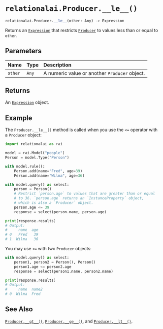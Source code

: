 # `relationalai.Producer.__le__()`

```python
relationalai.Producer.__le__(other: Any) -> Expression
```

Returns an [`Expression`](../Expression.md) that restricts [`Producer`](./README.md) to values less than or equal to `other`.

## Parameters

| Name | Type | Description |
| :--- | :--- | :------ |
| `other` | `Any` | A numeric value or another `Producer` object. |

## Returns

An [`Expression`](../Expression.md) object.

## Example

The `Producer.__le__()` method is called when you use the `<=` operator with a `Producer` object:

```python
import relationalai as rai

model = rai.Model("people")
Person = model.Type("Person")

with model.rule():
    Person.add(name="Fred", age=39)
    Person.add(name="Wilma", age=36)

with model.query() as select:
    person = Person()
    # Restrict `person.age` to values that are greater than or equal
    # to 36. `person.age` returns an `InstanceProperty` object,
    # which is also a `Producer` object.
    person.age <= 39
    response = select(person.name, person.age)

print(response.results)
# Output:
#     name  age
# 0   Fred   39
# 1  Wilma   36
```

You may use `<=` with two `Producer` objects:

```python
with model.query() as select:
    person1, person2 = Person(), Person()
    person1.age <= person2.age
    response = select(person1.name, person2.name)

print(response.results)
# Output:
#     name  name2
# 0  Wilma  Fred
```

## See Also

[`Producer.__gt__()`](./__gt__.md),
[`Producer.__ge__()`](./__ge__.md),
and [`Producer.__lt__()`](./__lt__.md).
